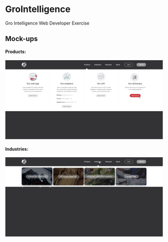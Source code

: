 # GroIntelligence
Gro Intelligence Web Developer Exercise

## Mock-ups
#### Products:
![Products Mockup](/GroWebDeveloper%20Exercise/mockups/preview-products.png)

#### Industries:
![Industries Mockup](/GroWebDeveloper%20Exercise/mockups/preview-industries.png)
